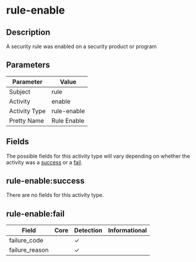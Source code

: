 rule-enable
===========

Description
-----------
A security rule was enabled on a security product or program

Parameters
----------
| Parameter     | Value       |
| ------------- | ----------- |
| Subject       | rule        |
| Activity      | enable      |
| Activity Type | rule-enable |
| Pretty Name   | Rule Enable |


Fields
------

The possible fields for this activity type will vary depending on whether the activity was a [success](#rule-enablesuccess) or a [fail](#rule-enablefail).


rule-enable:success
-------------------

There are no fields for this activity type.


rule-enable:fail
----------------

| Field          | Core | Detection | Informational |
| -------------- | ---- | --------- | ------------- |
| failure_code   |      | &#10003;  |               |
| failure_reason |      | &#10003;  |               |